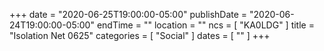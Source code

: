 +++
date = "2020-06-25T19:00:00-05:00"
publishDate = "2020-06-24T19:00:00-05:00"
endTime = ""
location = ""
ncs = [ "KA0LDG" ]
title = "Isolation Net 0625"
categories = [ "Social" ]
dates = [ "" ]
+++

